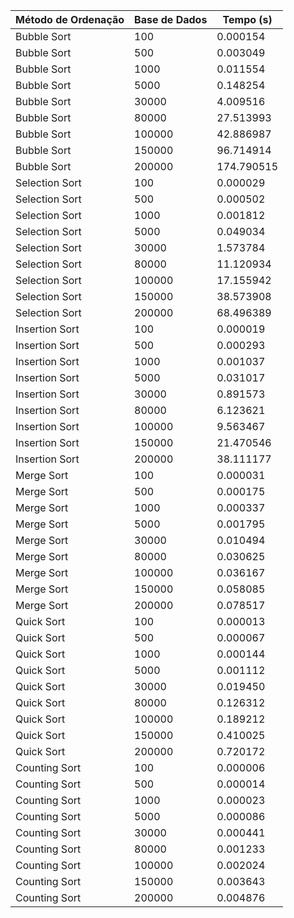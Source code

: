 | Método de Ordenação | Base de Dados | Tempo (s)    |
|---------------------|---------------|--------------|
| Bubble Sort         | 100           | 0.000154     |
| Bubble Sort         | 500           | 0.003049     |
| Bubble Sort         | 1000          | 0.011554     |
| Bubble Sort         | 5000          | 0.148254     |
| Bubble Sort         | 30000         | 4.009516     |
| Bubble Sort         | 80000         | 27.513993    |
| Bubble Sort         | 100000        | 42.886987    |
| Bubble Sort         | 150000        | 96.714914    |
| Bubble Sort         | 200000        | 174.790515   |
| Selection Sort      | 100           | 0.000029     |
| Selection Sort      | 500           | 0.000502     |
| Selection Sort      | 1000          | 0.001812     |
| Selection Sort      | 5000          | 0.049034     |
| Selection Sort      | 30000         | 1.573784     |
| Selection Sort      | 80000         | 11.120934    |
| Selection Sort      | 100000        | 17.155942    |
| Selection Sort      | 150000        | 38.573908    |
| Selection Sort      | 200000        | 68.496389    |
| Insertion Sort      | 100           | 0.000019     |
| Insertion Sort      | 500           | 0.000293     |
| Insertion Sort      | 1000          | 0.001037     |
| Insertion Sort      | 5000          | 0.031017     |
| Insertion Sort      | 30000         | 0.891573     |
| Insertion Sort      | 80000         | 6.123621     |
| Insertion Sort      | 100000        | 9.563467     |
| Insertion Sort      | 150000        | 21.470546    |
| Insertion Sort      | 200000        | 38.111177    |
| Merge Sort          | 100           | 0.000031     |
| Merge Sort          | 500           | 0.000175     |
| Merge Sort          | 1000          | 0.000337     |
| Merge Sort          | 5000          | 0.001795     |
| Merge Sort          | 30000         | 0.010494     |
| Merge Sort          | 80000         | 0.030625     |
| Merge Sort          | 100000        | 0.036167     |
| Merge Sort          | 150000        | 0.058085     |
| Merge Sort          | 200000        | 0.078517     |
| Quick Sort          | 100           | 0.000013     |
| Quick Sort          | 500           | 0.000067     |
| Quick Sort          | 1000          | 0.000144     |
| Quick Sort          | 5000          | 0.001112     |
| Quick Sort          | 30000         | 0.019450     |
| Quick Sort          | 80000         | 0.126312     |
| Quick Sort          | 100000        | 0.189212     |
| Quick Sort          | 150000        | 0.410025     |
| Quick Sort          | 200000        | 0.720172     |
| Counting Sort       | 100           | 0.000006     |
| Counting Sort       | 500           | 0.000014     |
| Counting Sort       | 1000          | 0.000023     |
| Counting Sort       | 5000          | 0.000086     |
| Counting Sort       | 30000         | 0.000441     |
| Counting Sort       | 80000         | 0.001233     |
| Counting Sort       | 100000        | 0.002024     |
| Counting Sort       | 150000        | 0.003643     |
| Counting Sort       | 200000        | 0.004876     |